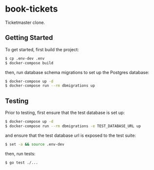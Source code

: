 # book-tickets

Ticketmaster clone.


## Getting Started

To get started, first build the project:

```bash
$ cp .env-dev .env
$ docker-compose build
```

then, run database schema migrations to set up the Postgres database:

```bash
$ docker-compose up -d
$ docker-compose run --rm dbmigrations up
```


## Testing

Prior to testing, first ensure that the test database is set up:
```bash
$ docker-compose up -d
$ docker-compose run --rm dbmigrations -e TEST_DATABASE_URL up
```

and ensure that the test database url is exposed to the test suite:
```bash
$ set -a && source .env-dev
```

then, run tests:
```bash
$ go test ./...
```
